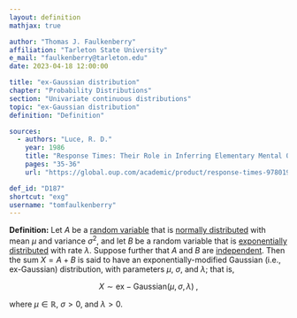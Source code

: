 ```yaml
---
layout: definition
mathjax: true

author: "Thomas J. Faulkenberry"
affiliation: "Tarleton State University"
e_mail: "faulkenberry@tarleton.edu"
date: 2023-04-18 12:00:00

title: "ex-Gaussian distribution"
chapter: "Probability Distributions"
section: "Univariate continuous distributions"
topic: "ex-Gaussian distribution"
definition: "Definition"

sources:
  - authors: "Luce, R. D."
    year: 1986
    title: "Response Times: Their Role in Inferring Elementary Mental Organization"
    pages: "35-36"
    url: "https://global.oup.com/academic/product/response-times-9780195036428"

def_id: "D187"
shortcut: "exg"
username: "tomfaulkenberry"
---
```



**Definition:** Let $A$ be a [random variable](/D/rvar) that is [normally distributed](/D/norm) with mean $\mu$ and variance $\sigma^2$, and let $B$ be a random variable that is [exponentially distributed](/D/exp) with rate $\lambda$. Suppose further that $A$ and $B$ are [independent](/D/ind). Then the sum $X=A+B$ is said to have an exponentially-modified Gaussian (i.e., ex-Gaussian) distribution, with parameters $\mu$, $\sigma$, and $\lambda$; that is,

$$ \label{eq:exg}
X \sim \mathrm{ex-Gaussian}(\mu, \sigma, \lambda) \; ,
$$

where $\mu \in \mathbb{R}$, $\sigma>0$, and $\lambda > 0$.

